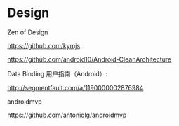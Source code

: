 # Design
Zen of Design

https://github.com/kymjs

https://github.com/android10/Android-CleanArchitecture

Data Binding 用户指南（Android）:

http://segmentfault.com/a/1190000002876984

androidmvp

https://github.com/antoniolg/androidmvp
